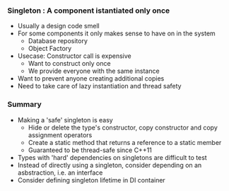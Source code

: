 ### Singleton : A component istantiated only once

- Usually a design code smell
- For some components it only makes sense to have on in the system
  - Database repository
  - Object Factory
- Usecase: Constructor call is expensive
  - Want to construct only once
  - We provide everyone with the same instance
- Want to prevent anyone creating additional copies
- Need to take care of lazy instantiation and thread safety

### Summary

- Making a 'safe' singleton is easy
  - Hide or delete the type's constructor, copy constructor and copy assignment operators
  - Create a static method that returns a reference to a static member
  - Guaranteed to be thread-safe since C++11
- Types with 'hard' dependencies on singletons are difficult to test
- Instead of directly using a singleton, consider depending on an asbstraction, i.e. an interface
- Consider defining singleton lifetime in DI container